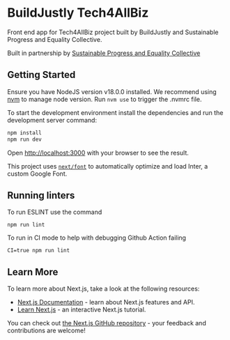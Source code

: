 # BuildJustly Tech4AllBiz
Front end app for Tech4AllBiz project built by BuildJustly and Sustainable Progress and Equality Collective.

Built in partnership by [Sustainable Progress and Equality Collective](https://specollective.org/) 


## Getting Started

Ensure you have NodeJS version v18.0.0 installed. We recommend using [nvm](https://github.com/nvm-sh/nvm) to manage node version. Run `nvm use` to trigger the .nvmrc file.

To start the development environment install the dependencies and run the development server command:

```bash
npm install
npm run dev
```


Open [http://localhost:3000](http://localhost:3000) with your browser to see the result.


This project uses [`next/font`](https://nextjs.org/docs/basic-features/font-optimization) to automatically optimize and load Inter, a custom Google Font.

## Running linters

To run ESLINT use the command 

```
npm run lint
```

To run in CI mode to help with debugging Github Action failing

```
CI=true npm run lint
```

## Learn More

To learn more about Next.js, take a look at the following resources:

- [Next.js Documentation](https://nextjs.org/docs) - learn about Next.js features and API.
- [Learn Next.js](https://nextjs.org/learn) - an interactive Next.js tutorial.

You can check out [the Next.js GitHub repository](https://github.com/vercel/next.js/) - your feedback and contributions are welcome!
